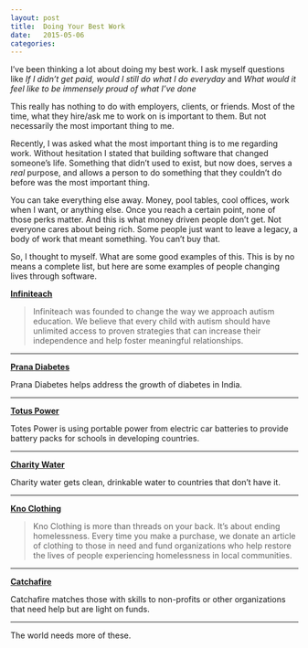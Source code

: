 ```yaml
---
layout: post
title:  Doing Your Best Work
date:   2015-05-06
categories:
---
```


I’ve been thinking a lot about doing my best work. I ask myself questions like *If I didn’t get paid, would I still do what I do everyday* and *What would it feel like to be immensely proud of what I’ve done*

This really has nothing to do with employers, clients, or friends. Most of the time, what they hire/ask me to work on is important to them. But not necessarily the most important thing to me.

Recently, I was asked what the most important thing is to me regarding work. Without hesitation I stated that building software that changed someone’s life. Something that didn’t used to exist, but now does, serves a *real* purpose, and allows a person to do something that they couldn’t do before was the most important thing.

You can take everything else away. Money, pool tables, cool offices, work when I want, or anything else. Once you reach a certain point, none of those perks matter. And this is what money driven people don’t get. Not everyone cares about being rich. Some people just want to leave a legacy, a body of work that meant something. You can’t buy that.

So, I thought to myself. What are some good examples of this. This is by no means a complete list, but here are some examples of people changing lives through software.

**[Infiniteach](http://infiniteach.com/)**

> Infiniteach was founded to change the way we approach autism education. We believe that every child with autism should have unlimited access to proven strategies that can increase their independence and help foster meaningful relationships.

<hr>

**[Prana Diabetes](http://www.pranadiabetes.com/)**

Prana Diabetes helps address the growth of diabetes in India.

<hr>

**[Totus Power](http://totuspower.com/)**

Totes Power is using portable power from electric car batteries to provide battery packs for schools in developing countries.

<hr>

**[Charity Water](https://charitywater.org)**

Charity water gets clean, drinkable water to countries that don’t have it.

<hr>

**[Kno Clothing](http://knoclothing.com/)**

> Kno Clothing is more than threads on your back. It’s about ending homelessness. Every time you make a purchase, we donate an article of clothing to those in need and fund organizations who help restore the lives of people experiencing homelessness in local communities.

<hr>

**[Catchafire](https://www.catchafire.org/)**

Catchafire matches those with skills to non-profits or other organizations that need help but are light on funds.

<hr>

The world needs more of these.

